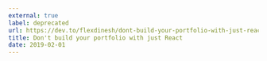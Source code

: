 ```yaml
---
external: true
label: deprecated
url: https://dev.to/flexdinesh/dont-build-your-portfolio-with-just-react-11a9
title: Don't build your portfolio with just React
date: 2019-02-01
---
```

